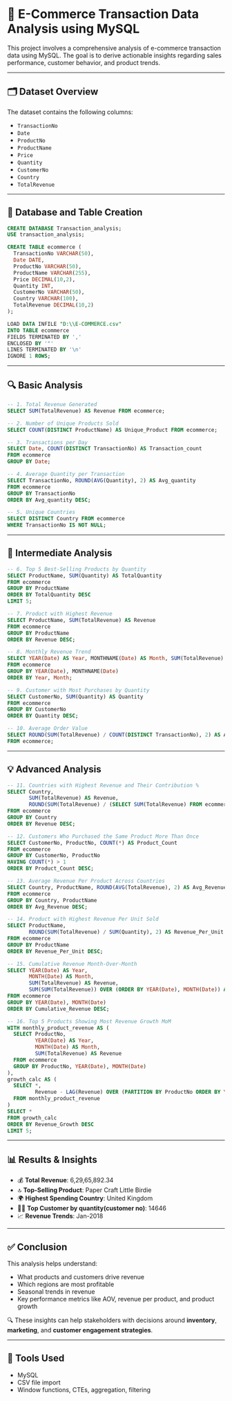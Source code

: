 


# 🛒 E-Commerce Transaction Data Analysis using MySQL

This project involves a comprehensive analysis of e-commerce transaction data using MySQL. The goal is to derive actionable insights regarding sales performance, customer behavior, and product trends.

---

## 🗂️ Dataset Overview

The dataset contains the following columns:

- `TransactionNo`
- `Date`
- `ProductNo`
- `ProductName`
- `Price`
- `Quantity`
- `CustomerNo`
- `Country`
- `TotalRevenue`

---

## 📁 Database and Table Creation

```sql
CREATE DATABASE Transaction_analysis;
USE transaction_analysis;

CREATE TABLE ecommerce (
  TransactionNo VARCHAR(50),
  Date DATE,
  ProductNo VARCHAR(50),
  ProductName VARCHAR(255),
  Price DECIMAL(10,2),
  Quantity INT,
  CustomerNo VARCHAR(50),
  Country VARCHAR(100),
  TotalRevenue DECIMAL(10,2)
);

LOAD DATA INFILE "D:\\E-COMMERCE.csv"
INTO TABLE ecommerce
FIELDS TERMINATED BY ',' 
ENCLOSED BY '"' 
LINES TERMINATED BY '\n'
IGNORE 1 ROWS;
```

---

## 🔍 Basic Analysis

```sql
-- 1. Total Revenue Generated
SELECT SUM(TotalRevenue) AS Revenue FROM ecommerce;

-- 2. Number of Unique Products Sold
SELECT COUNT(DISTINCT ProductName) AS Unique_Product FROM ecommerce;

-- 3. Transactions per Day
SELECT Date, COUNT(DISTINCT TransactionNo) AS Transaction_count
FROM ecommerce
GROUP BY Date;

-- 4. Average Quantity per Transaction
SELECT TransactionNo, ROUND(AVG(Quantity), 2) AS Avg_quantity
FROM ecommerce
GROUP BY TransactionNo
ORDER BY Avg_quantity DESC;

-- 5. Unique Countries
SELECT DISTINCT Country FROM ecommerce
WHERE TransactionNo IS NOT NULL;
```

---

## 🧪 Intermediate Analysis

```sql
-- 6. Top 5 Best-Selling Products by Quantity
SELECT ProductName, SUM(Quantity) AS TotalQuantity
FROM ecommerce
GROUP BY ProductName
ORDER BY TotalQuantity DESC
LIMIT 5;

-- 7. Product with Highest Revenue
SELECT ProductName, SUM(TotalRevenue) AS Revenue
FROM ecommerce
GROUP BY ProductName
ORDER BY Revenue DESC;

-- 8. Monthly Revenue Trend
SELECT YEAR(Date) AS Year, MONTHNAME(Date) AS Month, SUM(TotalRevenue) AS Revenue
FROM ecommerce
GROUP BY YEAR(Date), MONTHNAME(Date)
ORDER BY Year, Month;

-- 9. Customer with Most Purchases by Quantity
SELECT CustomerNo, SUM(Quantity) AS Quantity
FROM ecommerce
GROUP BY CustomerNo
ORDER BY Quantity DESC;

-- 10. Average Order Value
SELECT ROUND(SUM(TotalRevenue) / COUNT(DISTINCT TransactionNo), 2) AS AOV
FROM ecommerce;
```

---

## 💡 Advanced Analysis

```sql
-- 11. Countries with Highest Revenue and Their Contribution %
SELECT Country,
       SUM(TotalRevenue) AS Revenue,
       ROUND(SUM(TotalRevenue) / (SELECT SUM(TotalRevenue) FROM ecommerce) * 100, 2) AS Percentage
FROM ecommerce
GROUP BY Country
ORDER BY Revenue DESC;

-- 12. Customers Who Purchased the Same Product More Than Once
SELECT CustomerNo, ProductNo, COUNT(*) AS Product_Count
FROM ecommerce
GROUP BY CustomerNo, ProductNo
HAVING COUNT(*) > 1
ORDER BY Product_Count DESC;

-- 13. Average Revenue Per Product Across Countries
SELECT Country, ProductName, ROUND(AVG(TotalRevenue), 2) AS Avg_Revenue
FROM ecommerce
GROUP BY Country, ProductName
ORDER BY Avg_Revenue DESC;

-- 14. Product with Highest Revenue Per Unit Sold
SELECT ProductName,
       ROUND(SUM(TotalRevenue) / SUM(Quantity), 2) AS Revenue_Per_Unit
FROM ecommerce
GROUP BY ProductName
ORDER BY Revenue_Per_Unit DESC;

-- 15. Cumulative Revenue Month-Over-Month
SELECT YEAR(Date) AS Year, 
       MONTH(Date) AS Month,
       SUM(TotalRevenue) AS Revenue,
       SUM(SUM(TotalRevenue)) OVER (ORDER BY YEAR(Date), MONTH(Date)) AS Cumulative_Revenue
FROM ecommerce
GROUP BY YEAR(Date), MONTH(Date)
ORDER BY Cumulative_Revenue DESC;

-- 16. Top 5 Products Showing Most Revenue Growth MoM
WITH monthly_product_revenue AS (
  SELECT ProductNo, 
         YEAR(Date) AS Year, 
         MONTH(Date) AS Month, 
         SUM(TotalRevenue) AS Revenue
  FROM ecommerce
  GROUP BY ProductNo, YEAR(Date), MONTH(Date)
),
growth_calc AS (
  SELECT *,
         Revenue - LAG(Revenue) OVER (PARTITION BY ProductNo ORDER BY Year, Month) AS Revenue_Growth
  FROM monthly_product_revenue
)
SELECT *
FROM growth_calc
ORDER BY Revenue_Growth DESC
LIMIT 5;
```

---

## 📊 Results & Insights

- 💰 **Total Revenue**: 6,29,65,892.34
- 🔝 **Top-Selling Product**: Paper Craft Little Birdie
- 🌍 **Highest Spending Country**: United Kingdom
- 🧍‍♂️ **Top Customer by quantity(customer no)**: 14646
- 📈 **Revenue Trends**: Jan-2018

---

## ✅ Conclusion

This analysis helps understand:
- What products and customers drive revenue
- Which regions are most profitable
- Seasonal trends in revenue
- Key performance metrics like AOV, revenue per product, and product growth

🔍 These insights can help stakeholders with decisions around **inventory**, **marketing**, and **customer engagement strategies**.

---

## 📌 Tools Used

- MySQL
- CSV file import
- Window functions, CTEs, aggregation, filtering
